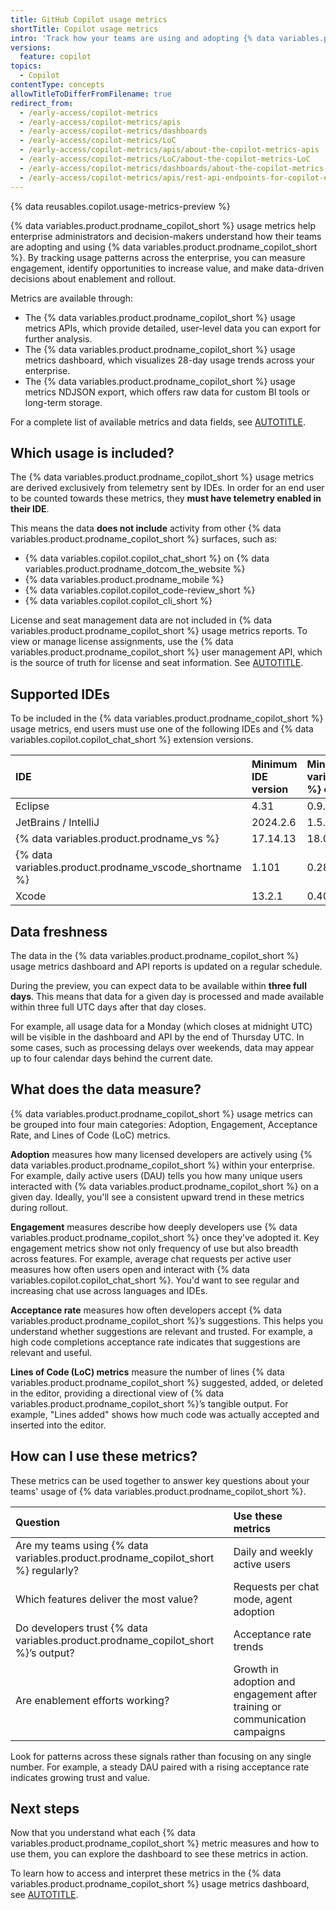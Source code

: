```yaml
---
title: GitHub Copilot usage metrics
shortTitle: Copilot usage metrics
intro: 'Track how your teams are using and adopting {% data variables.product.prodname_copilot %} with detailed usage metrics.'
versions:
  feature: copilot
topics:
  - Copilot
contentType: concepts
allowTitleToDifferFromFilename: true
redirect_from:
  - /early-access/copilot-metrics
  - /early-access/copilot-metrics/apis
  - /early-access/copilot-metrics/dashboards
  - /early-access/copilot-metrics/LoC
  - /early-access/copilot-metrics/apis/about-the-copilot-metrics-apis
  - /early-access/copilot-metrics/LoC/about-the-copilot-metrics-LoC
  - /early-access/copilot-metrics/dashboards/about-the-copilot-metrics-dashboard
  - /early-access/copilot-metrics/apis/rest-api-endpoints-for-copilot-enterprise-and-user-usage-metrics
---
```


{% data reusables.copilot.usage-metrics-preview %}

{% data variables.product.prodname_copilot_short %} usage metrics help enterprise administrators and decision-makers understand how their teams are adopting and using {% data variables.product.prodname_copilot_short %}. By tracking usage patterns across the enterprise, you can measure engagement, identify opportunities to increase value, and make data-driven decisions about enablement and rollout.

Metrics are available through:

* The {% data variables.product.prodname_copilot_short %} usage metrics APIs, which provide detailed, user-level data you can export for further analysis.
* The {% data variables.product.prodname_copilot_short %} usage metrics dashboard, which visualizes 28-day usage trends across your enterprise.
* The {% data variables.product.prodname_copilot_short %} usage metrics NDJSON export, which offers raw data for custom BI tools or long-term storage.

For a complete list of available metrics and data fields, see [AUTOTITLE](/copilot/reference/copilot-usage-metrics).

## Which usage is included?

The {% data variables.product.prodname_copilot_short %} usage metrics are derived exclusively from telemetry sent by IDEs. In order for an end user to be counted towards these metrics, they **must have telemetry enabled in their IDE**.

This means the data **does not include** activity from other {% data variables.product.prodname_copilot_short %} surfaces, such as:

* {% data variables.copilot.copilot_chat_short %} on {% data variables.product.prodname_dotcom_the_website %}
* {% data variables.product.prodname_mobile %}
* {% data variables.copilot.copilot_code-review_short %}
* {% data variables.copilot.copilot_cli_short %}

License and seat management data are not included in {% data variables.product.prodname_copilot_short %} usage metrics reports. To view or manage license assignments, use the {% data variables.product.prodname_copilot_short %} user management API, which is the source of truth for license and seat information. See [AUTOTITLE](/rest/copilot/copilot-user-management).

## Supported IDEs

To be included in the {% data variables.product.prodname_copilot_short %} usage metrics, end users must use one of the following IDEs and {% data variables.copilot.copilot_chat_short %} extension versions.

| IDE | Minimum IDE version | Minimum {% data variables.copilot.copilot_chat_short %} extension version |
|:--|:--|:--|
| Eclipse | 4.31 | 0.9.3.202507240902 |
| JetBrains / IntelliJ | 2024.2.6 | 1.5.52-241 |
| {% data variables.product.prodname_vs %} | 17.14.13 | 18.0.471.29466 |
| {% data variables.product.prodname_vscode_shortname %} | 1.101 | 0.28.0 |
| Xcode | 13.2.1 | 0.40.0 |

## Data freshness

The data in the {% data variables.product.prodname_copilot_short %} usage metrics dashboard and API reports is updated on a regular schedule.

During the preview, you can expect data to be available within **three full days**. This means that data for a given day is processed and made available within three full UTC days after that day closes.

For example, all usage data for a Monday (which closes at midnight UTC) will be visible in the dashboard and API by the end of Thursday UTC. In some cases, such as processing delays over weekends, data may appear up to four calendar days behind the current date.

## What does the data measure?

{% data variables.product.prodname_copilot_short %} usage metrics can be grouped into four main categories: Adoption, Engagement, Acceptance Rate, and Lines of Code (LoC) metrics.

**Adoption** measures how many licensed developers are actively using {% data variables.product.prodname_copilot_short %} within your enterprise. For example, daily active users (DAU) tells you how many unique users interacted with {% data variables.product.prodname_copilot_short %} on a given day. Ideally, you'll see a consistent upward trend in these metrics during rollout.

**Engagement** measures describe how deeply developers use {% data variables.product.prodname_copilot_short %} once they’ve adopted it. Key engagement metrics show not only frequency of use but also breadth across features. For example, average chat requests per active user measures how often users open and interact with {% data variables.copilot.copilot_chat_short %}. You'd want to see regular and increasing chat use across languages and IDEs.

**Acceptance rate** measures how often developers accept {% data variables.product.prodname_copilot_short %}’s suggestions. This helps you understand whether suggestions are relevant and trusted. For example, a high code completions acceptance rate indicates that suggestions are relevant and useful.

**Lines of Code (LoC) metrics** measure the number of lines {% data variables.product.prodname_copilot_short %} suggested, added, or deleted in the editor, providing a directional view of {% data variables.product.prodname_copilot_short %}’s tangible output. For example, "Lines added" shows how much code was actually accepted and inserted into the editor.

## How can I use these metrics?

These metrics can be used together to answer key questions about your teams' usage of {% data variables.product.prodname_copilot_short %}.

| Question | Use these metrics |
|:--|:--|
| Are my teams using {% data variables.product.prodname_copilot_short %} regularly? | Daily and weekly active users |
| Which features deliver the most value? | Requests per chat mode, agent adoption |
| Do developers trust {% data variables.product.prodname_copilot_short %}’s output? | Acceptance rate trends |
| Are enablement efforts working? | Growth in adoption and engagement after training or communication campaigns |

Look for patterns across these signals rather than focusing on any single number. For example, a steady DAU paired with a rising acceptance rate indicates growing trust and value.

## Next steps

Now that you understand what each {% data variables.product.prodname_copilot_short %} metric measures and how to use them, you can explore the dashboard to see these metrics in action.

To learn how to access and interpret these metrics in the {% data variables.product.prodname_copilot_short %} usage metrics dashboard, see [AUTOTITLE](/copilot/how-tos/administer-copilot/manage-for-enterprise/view-usage-and-adoption).
